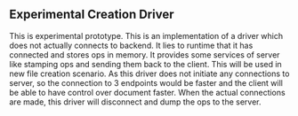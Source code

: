 ## Experimental Creation Driver

This is experimental prototype.
This is an implementation of a driver which does not actually connects to backend. It lies to runtime that it has connected and stores ops in memory. It provides some services of server like stamping ops and sending them back to
the client. This will be used in new file creation scenario. As this driver does not initiate any connections to server, so the connection to 3 endpoints would be faster and the client will be able to have control over document
faster. When the actual connections are made, this driver will disconnect and dump the ops to the server.